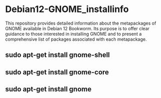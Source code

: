 # Debian12-GNOME_installinfo

This repository provides detailed information about the metapackages of GNOME available in Debian 12 Bookworm. Its purpose is to offer clear guidance to those interested in installing GNOME and to present a comprehensive list of packages associated with each metapackage.

## sudo apt-get install gnome-shell

## sudo apt-get install gnome-core

## sudo apt-get install gnome
